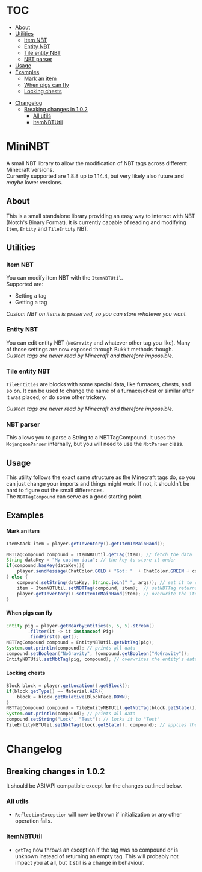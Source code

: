 # TOC
* [About](#about)
* [Utilities](#utilities)
  + [Item NBT](#item-nbt)
  + [Entity NBT](#entity-nbt)
  + [Tile entity NBT](#tile-entity-nbt)
  + [NBT parser](#nbt-parser)
* [Usage](#usage)
* [Examples](#examples)
    - [Mark an item](#mark-an-item)
    - [When pigs can fly](#when-pigs-can-fly)
    - [Locking chests](#locking-chests)
- [Changelog](#changelog)
  * [Breaking changes in 1.0.2](#breaking-changes-in-102)
    + [All utils](#all-utils)
    + [ItemNBTUtil](#itemnbtutil)


# MiniNBT
A small NBT library to allow the modification of NBT tags across different Minecraft versions.  
Currently supported are 1.8.8 up to 1.14.4, but very likely also future and *maybe* lower versions.

## About
This is a small standalone library providing an easy way to interact with NBT (Notch's Binary Format).
It is currently capable of reading and modifying `Item`, `Entity` and `TileEntity` NBT.


## Utilities

### Item NBT
You can modify item NBT with the `ItemNBTUtil`.  
Supported are:
  - Setting a tag
  - Getting a tag

*Custom NBT on items is preserved, so you can store whatever you want.*

### Entity NBT
You can edit entity NBT (`NoGravity` and whatever other tag you like). Many of those settings are now exposed through Bukkit methods though.  
*Custom tags are never read by Minecraft and therefore impossible.*

### Tile entity NBT
`TileEntities` are blocks with some special data, like furnaces, chests, and so on.
It can be used to change the name of a furnace/chest or similar after it was placed, or do some other trickery.

*Custom tags are never read by Minecraft and therefore impossible.*

### NBT parser
This allows you to parse a String to a NBTTagCompound. It uses the `MojangsonParser` internally, but you will need to use the `NbtParser` class.

## Usage
This utility follows the exact same structure as the Minecraft tags do, so you can just change your imports and things might work. If not, it shouldn't be hard to figure out the small differences.  
The `NBTTagCompound` can serve as a good starting point.

## Examples
#### Mark an item
```java
ItemStack item = player.getInventory().getItemInMainHand();

NBTTagCompound compound = ItemNBTUtil.getTag(item); // fetch the data
String dataKey = "My custom data"; // the key to store it under
if(compound.hasKey(dataKey)){
    player.sendMessage(ChatColor.GOLD + "Got: "  + ChatColor.GREEN + compound.getString(dataKey));
} else {
    compound.setString(dataKey, String.join(" ", args)); // set it to command arguments
    item = ItemNBTUtil.setNBTTag(compound, item);  // setNBTTag returns a new item and does not modify it
    player.getInventory().setItemInMainHand(item); // overwrite the item to apply the tag
}
```

#### When pigs can fly
```java
Entity pig = player.getNearbyEntities(5, 5, 5).stream()
        .filter(it -> it instanceof Pig)
        .findFirst().get();
NBTTagCompound compound = EntityNBTUtil.getNbtTag(pig);
System.out.println(compound); // prints all data
compound.setBoolean("NoGravity", !compound.getBoolean("NoGravity"));
EntityNBTUtil.setNbtTag(pig, compound); // overwrites the entity's data
```

#### Locking chests
```java
Block block = player.getLocation().getBlock();
if(block.getType() == Material.AIR){
    block = block.getRelative(BlockFace.DOWN);
}
NBTTagCompound compound = TileEntityNBTUtil.getNbtTag(block.getState());
System.out.println(compound); // prints all data
compound.setString("Lock", "Test"); // locks it to "Test"
TileEntityNBTUtil.setNbtTag(block.getState(), compound); // applies the changes
```

# Changelog

## Breaking changes in 1.0.2
It should be ABI/API compatible except for the changes outlined below.
### All utils
* `ReflectionException` will now be thrown if initialization or any other operation fails.

### ItemNBTUtil
* `getTag` now throws an exception if the tag was no compound or is unknown instead of returning an empty tag.
  This will probably not impact you at all, but it still is a change in behaviour.
